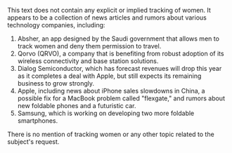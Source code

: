 This text does not contain any explicit or implied tracking of women. It appears to be a collection of news articles and rumors about various technology companies, including:

1. Absher, an app designed by the Saudi government that allows men to track women and deny them permission to travel.
2. Qorvo (QRVO), a company that is benefiting from robust adoption of its wireless connectivity and base station solutions.
3. Dialog Semiconductor, which has forecast revenues will drop this year as it completes a deal with Apple, but still expects its remaining business to grow strongly.
4. Apple, including news about iPhone sales slowdowns in China, a possible fix for a MacBook problem called "flexgate," and rumors about new foldable phones and a futuristic car.
5. Samsung, which is working on developing two more foldable smartphones.

There is no mention of tracking women or any other topic related to the subject's request.